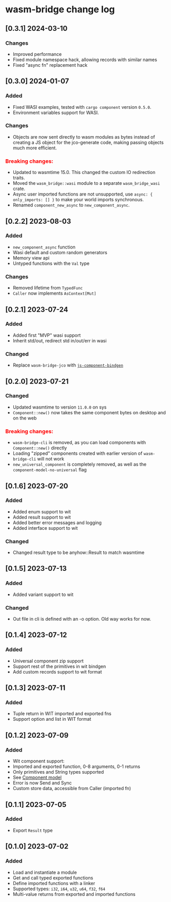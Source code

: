 # wasm-bridge change log

## [0.3.1] 2024-03-10

### Changes

- Improved performance
- Fixed module namespace hack, allowing records with similar names
- Fixed "async fn" replacement hack

## [0.3.0] 2024-01-07

### Added

- Fixed WASI examples, tested with `cargo component` version `0.5.0`.
- Environment variables support for WASI.

### Changes

- Objects are now sent directly to wasm modules as bytes instead of creating a JS object for the jco-generate code,
making passing objects much more efficient.

### <b style="color: red">Breaking changes:</b>

- Updated to wasmtime 15.0. This changed the custom IO redirection traits.
- Moved the `wasm_bridge::wasi` module to a separate `wasm_bridge_wasi` crate.
- Async user imported functions are not unsupported, use `async: { only_imports: [] }` to make your world imports synchronous.
- Renamed `component_new_async` to `new_component_async`.

## [0.2.2] 2023-08-03

### Added

- `new_component_async` function
- Wasi default and custom random generators
- Memory view api
- Untyped functions with the `Val` type

### Changes

- Removed lifetime from `TypedFunc`
- `Caller` now implements `AsContext[Mut]`

## [0.2.1] 2023-07-24

### Added

- Added first "MVP" wasi support
- Inherit std/out, redirect std in/out/err in wasi

### Changed

- Replace `wasm-bridge-jco` with [`js-component-bindgen`](https://crates.io/crates/js-component-bindgen)


## [0.2.0] 2023-07-21

### Changed

- Updated wasmtime to version `11.0.0` on sys
- `Component::new()` now takes the same component bytes on desktop and on the web

### <b style="color: red">Breaking changes:</b>

- `wasm-bridge-cli` is removed, as you can load components with `Component::new()` directly
- Loading "zipped" components created with earlier version of `wasm-bridge-cli` will not work
- `new_universal_component` is completely removed, as well as the `component-model-no-universal` flag


## [0.1.6] 2023-07-20

### Added

- Added enum support to wit
- Added result support to wit
- Added better error messages and logging
- Added interface support to wit

### Changed

- Changed result type to be anyhow::Result to match wasmtime


## [0.1.5] 2023-07-13

### Added

- Added variant support to wit

### Changed
- Out file in cli is defined with an -o option. Old way works for now.


## [0.1.4] 2023-07-12

### Added

- Universal component zip support
- Support rest of the primitives in wit bindgen
- Add custom records support to wit format


## [0.1.3] 2023-07-11

### Added

- Tuple return in WIT imported and exported fns
- Support option and list in WIT format


## [0.1.2] 2023-07-09

### Added

- Wit component support:
- Imported and exported function, 0-8 arguments, 0-1 returns
- Only primitives and String types supported
- See [Component model](/component_model.md)
- Error is now Send and Sync
- Custom store data, accessible from Caller (imported fn)


## [0.1.1] 2023-07-05

### Added

- Export `Result` type


## [0.1.0] 2023-07-02

### Added

- Load and instantiate a module
- Get and call typed exported functions
- Define imported functions with a linker
- Supported types: `i32`, `i64`, `u32`, `u64`, `f32`, `f64`
- Multi-value returns from exported and imported functions
